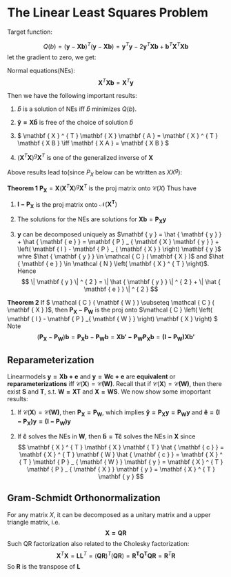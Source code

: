 # The Linear Least Squares Problem

Target function:

$$ Q(b)=( \mathbf { y } - \mathbf { X } \mathbf { b } ) ^ { T } ( \mathbf { y } - \mathbf { X } \mathbf { b } ) = \mathbf { y } ^ { T } \mathbf { y } - 2 \mathbf { y } ^ { T } \mathbf { X } \mathbf { b } + \mathbf { b } ^ { T } \mathbf { X } ^ { T } \mathbf { X } \mathbf { b } $$
let the gradient to zero, we get:

Normal equations(NEs):
$$ \mathbf { X } ^ { T } \mathbf { X } \mathbf { b } = \mathbf { X } ^ { T } \mathbf { y } $$

Then we have the following important results:

1. $\hat{b}$ is a solution of NEs iff $\hat{b}$ minimizes $Q(b)$.

2. $\mathbf{\hat{y}=X\hat{b}}$ is free of the choice of solution $\hat{b}$

3. $ \mathbf { X } ^ { T } \mathbf { X } \mathbf { A } = \mathbf { X } ^ { T } \mathbf { X B } \iff \mathbf { X A } = \mathbf { X B } $


4. $\left( \mathbf { X } ^ { T } \mathbf { X } \right) ^ { g } \mathbf { X } ^ { T }$ is one of the generalized inverse of $\mathbf{X}$

Above results lead to(since $P_X$ below can be wtritten as $XX^g$):

**Theorem 1** $\mathbf { P } _ { \mathbf { X } } = \mathbf { X } \left( \mathbf { X } ^ { T } \mathbf { X } \right) ^ { g } \mathbf { X } ^ { T }$ is the proj matrix onto $\mathcal{C}(X)$
Thus have
1. $\mathbf{I-P_X}$ is the proj matrix onto $\mathcal{N}(\mathbf{X^T})$

2. The solutions for the NEs are solutions for $\mathbf { X b } = \mathbf { P } _ { \mathbf { X }  }\mathbf{y}$

3. $\mathbf{y}$ can be decomposed uniquely as $\mathbf { y } = \hat { \mathbf { y } } + \hat { \mathbf { e } } = \mathbf { P } _ { \mathbf { X } \mathbf { y } } + \left( \mathbf { I } - \mathbf { P } _ { \mathbf { X } } \right) \mathbf { y }$ whre $\hat { \mathbf { y } } \in \mathcal { C } ( \mathbf { X } )$ and $\hat { \mathbf { e } } \in \mathcal { N } \left( \mathbf { X } ^ { T } \right)$. Hence $$ \| \mathbf { y } \| ^ { 2 } = \| \hat { \mathbf { y } } \| ^ { 2 } + \| \hat { \mathbf { e } } \| ^ { 2 } $$

**Theorem 2** If $
\mathcal { C } ( \mathbf { W } ) \subseteq \mathcal { C } ( \mathbf { X } )$, then $\mathbf { P } _{ \mathbf { X } } - \mathbf { P }_ { \mathbf { W } }$ is the proj onto $\mathcal { C } \left( \left( \mathbf { I } - \mathbf { P } _{ \mathbf { W } } \right) \mathbf { X } \right)
$
Note $$(\mathbf { P }_ { \mathbf { X } } - \mathbf { P } _{ \mathbf { W } })\mathbf{b}=\mathbf{P_Xb}-\mathbf{P_Wb}=\mathbf{Xb'-P_WP_Xb}=\mathbf{(I-P_W)Xb'} $$

## Reparameterization

Linearmodels $\mathbf{y=Xb+e}$ and $\mathbf{y=Wc+e}$ are **equivalent** or **reparameterizations** iff $\mathcal{C}(\mathbf{X})=\mathcal{C}\mathbf{(W)}$. Recall that if $\mathcal{C}(\mathbf{X})=\mathcal{C}\mathbf{(W)}$, then there exist $\mathbf{S}$ and $\mathbf{T}$, s.t. $\mathbf{W=XT}$ and $\mathbf{X=WS}$.
We now show some imoportant results:

1. If $\mathcal{C}(\mathbf{X})=\mathcal{C}\mathbf{(W)}$, then $\mathbf{P_X=P_W}$, which implies $\mathbf{\hat{y}=P_Xy=P_Wy}$ and $\mathbf{\hat{e}=(I-P_X)y=(I-P_W)y}$

2. If $\mathbf{\hat{c}}$ solves the NEs in $\mathbf{W}$, then $\mathbf{\hat{b}=T\hat{c}}$ solves the NEs in $\mathbf{X}$ since $$ \mathbf { X } ^ { T } \mathbf { X } \mathbf { T } \hat { \mathbf { c } } = \mathbf { X } ^ { T } \mathbf { W } \hat { \mathbf { c } } = \mathbf { X } ^ { T } \mathbf { P } _ { \mathbf { W } } \mathbf { y } = \mathbf { X } ^ { T } \mathbf { P } _ { \mathbf { X } } \mathbf { y } = \mathbf { X } ^ { T } \mathbf { y } $$

## Gram-Schmidt Orthonormalization

For any matrix $X$, it can be decomposed as a unitary matrix and a upper triangle matrix, i.e.
$$ \mathbf{X=QR} $$ Such QR factorization also related to the Cholesky factorization:
$$ \mathbf { X } ^ { T } \mathbf { X } = \mathbf { L } \mathbf { L } ^ { T } = ( \mathbf { Q } \mathbf { R } ) ^ { T } ( \mathbf { Q } \mathbf { R } ) = \mathbf{R^TQ^TQR}=\mathbf { R } ^ { T } \mathbf { R } $$ So $\mathbf{R}$ is the transpose of $\mathbf{L}$

<br>
<br>
<br>
<br>
<br>
<br>
<br>
<br>
<br>
<br>
<br>
<br>
<br>
<br>
<br>
<br>